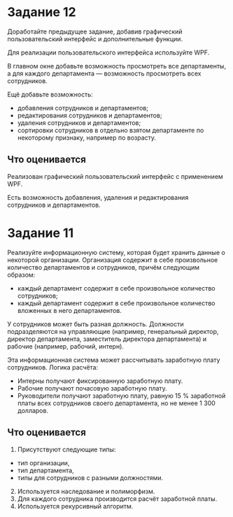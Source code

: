 ﻿# Задание 12

Доработайте предыдущее задание, добавив графический пользовательский интерфейс и дополнительные функции.

Для реализации пользовательского интерфейса используйте WPF.

В главном окне добавьте возможность просмотреть все департаменты, а для каждого департамента — возможность просмотреть всех сотрудников.

Ещё добавьте возможность:
- добавления сотрудников и департаментов;
- редактирования сотрудников и департаментов;
- удаления сотрудников и департаментов;
- сортировки сотрудников в отдельно взятом департаменте по некоторому признаку, например по возрасту.

## Что оценивается

Реализован графический пользовательский интерфейс с применением WPF.

Есть возможность добавления, удаления и редактирования сотрудников и департаментов.

# Задание 11

Реализуйте информационную систему, которая будет хранить данные о некоторой организации. Организация содержит в себе произвольное количество департаментов и сотрудников, причём следующим образом:
- каждый департамент содержит в себе произвольное количество сотрудников;
- каждый департамент содержит в себе произвольное количество вложенных в него департаментов.

У сотрудников может быть разная должность. Должности подразделяются на управляющие (например, генеральный директор, директор департамента, заместитель директора департамента) и рабочие (например, рабочий, интерн).

Эта информационная система может рассчитывать заработную плату сотрудников. Логика расчёта:
- Интерны получают фиксированную заработную плату.
- Рабочие получают почасовую заработную плату.
- Руководители получают заработную плату, равную 15 % заработной платы всех сотрудников своего департамента, но не менее 1 300 долларов.

## Что оценивается

1. Присутствуют следующие типы:
- тип организации,
- тип департамента,
- типы для сотрудников с разными должностями.
2. Используется наследование и полиморфизм.
3. Для каждого сотрудника производится расчёт заработной платы.
4. Используется рекурсивный алгоритм.